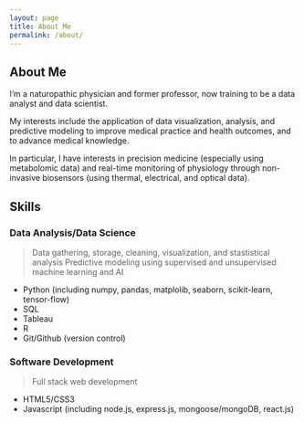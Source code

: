 ```yaml
---
layout: page
title: About Me
permalink: /about/
---
```


## About Me

I’m a naturopathic physician and former professor, now training to be a data analyst and data scientist. 

My interests include the application of data visualization, analysis, and predictive modeling to improve medical practice and health outcomes, and to advance medical knowledge. 

In particular, I have interests in precision medicine (especially using metabolomic data) and real-time monitoring of physiology through non-invasive biosensors (using thermal, electrical, and optical data). 



## Skills

### Data Analysis/Data Science
> Data gathering, storage, cleaning, visualization, and stastistical analysis 
> Predictive modeling using supervised and unsupervised machine learning and AI

- Python (including numpy, pandas, matplolib, seaborn, scikit-learn, tensor-flow)
- SQL
- Tableau
- R
- Git/Github (version control)

### Software Development
> Full stack web development

 - HTML5/CSS3
 - Javascript (including node.js, express.js, mongoose/mongoDB, react.js)
